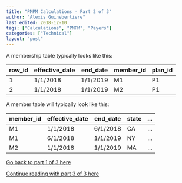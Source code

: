```yaml
---
title: "PMPM Calculations - Part 2 of 3"
author: "Alexis Guinebertiere"
last_edited: 2018-12-10
tags: ["Calculations", "PMPM", "Payers"]
categories: ["Technical"]
layout: "post"
---
```


A membership table typically looks like this:

| row_id | effective_date | end_date | member_id | plan_id |
|--------|----------------|----------|-----------|---------|
| 1      | 1/1/2018       | 1/1/2019 | M1        | P1      |
| 2      | 1/1/2018       | 1/1/2019 | M2        | P1      |

A member table will typically look like this:

| member_id | effective_date | end_date | state | ... |
|--------|----------------|----------|-----------|---------|
| M1      | 1/1/2018       | 6/1/2018 | CA        | ...      |
| M1      | 6/1/2018       | 1/1/2019 | NY        | ...      |
| M2      | 1/1/2018       | 1/1/2019 | MA        | ...      |


[Go back to part 1 of 3 here](/blog/technical/2018/12/09/PMPM_1_of_3.html)

[Continue reading with part 3 of 3 here](/blog/technical/2018/12/09/PMPM_3_of_3.html)